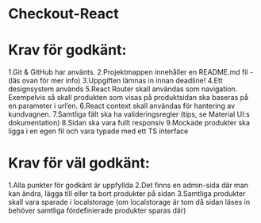 # Checkout-React

# Krav för godkänt:
1.Git & GitHub har använts.
2.Projektmappen innehåller en README.md fil - (läs ovan för mer info)
3.Uppgiften lämnas in innan deadline!
4.Ett designsystem används
5.React Router skall användas som navigation. Exempelvis så skall produkten som visas på produktsidan ska baseras på en parameter i url’en.
6.React context skall användas för hantering av kundvagnen.
7.Samtliga fält ska ha valideringsregler (tips, se Material UI:s dokumentation)
8.Sidan ska vara fullt responsiv
9.Mockade produkter ska ligga i en egen fil och vara typade med ett TS interface

# Krav för väl godkänt:
1.Alla punkter för godkänt är uppfyllda
2.Det finns en admin-sida där man kan ändra, lägga till eller ta bort produkter på sidan
3.Samtliga produkter skall vara sparade i localstorage (om localstorage är tom då sidan läses in behöver samtliga fördefinierade produkter sparas där)
